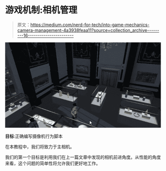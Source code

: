 # 游戏机制:相机管理

> 原文：<https://medium.com/nerd-for-tech/into-game-mechanics-camera-management-4a3938feaa11?source=collection_archive---------16----------------------->

![](img/f44343a211ea911cdc5b8980558f2489.png)

**目标**:正确编写摄像机行为脚本

在本教程中，我们将致力于主相机。

我们的第一个目标是利用我们在上一篇文章中发现的相机前进角度。从性能的角度来看，这个问题的简单性将允许我们更好地工作。